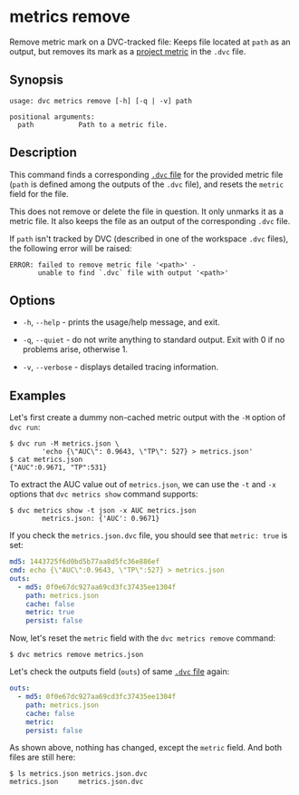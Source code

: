# metrics remove

Remove metric mark on a DVC-tracked file: Keeps file located at `path` as an
<abbr>output</abbr>, but removes its mark as a
[project metric](/doc/command-reference/metrics) in the `.dvc` file.

## Synopsis

```usage
usage: dvc metrics remove [-h] [-q | -v] path

positional arguments:
  path           Path to a metric file.

```

## Description

This command finds a corresponding
[`.dvc` file](/doc/user-guide/dvc-file-format) for the provided metric file
(`path` is defined among the <abbr>outputs</abbr> of the `.dvc` file), and
resets the `metric` field for the file.

This does not remove or delete the file in question. It only unmarks it as a
metric file. It also keeps the file as an output of the corresponding `.dvc`
file.

If `path` isn't tracked by DVC (described in one of the <abbr>workspace</abbr>
`.dvc` files), the following error will be raised:

```dvc
ERROR: failed to remove metric file '<path>' -
       unable to find `.dvc` file with output '<path>'
```

## Options

- `-h`, `--help` - prints the usage/help message, and exit.

- `-q`, `--quiet` - do not write anything to standard output. Exit with 0 if no
  problems arise, otherwise 1.

- `-v`, `--verbose` - displays detailed tracing information.

## Examples

Let's first create a dummy non-cached metric <abbr>output</abbr> with the `-M`
option of `dvc run`:

```dvc
$ dvc run -M metrics.json \
        'echo {\"AUC\": 0.9643, \"TP\": 527} > metrics.json'
$ cat metrics.json
{"AUC":0.9671, "TP":531}
```

To extract the AUC value out of `metrics.json`, we can use the `-t` and `-x`
options that `dvc metrics show` command supports:

```dvc
$ dvc metrics show -t json -x AUC metrics.json
        metrics.json: {'AUC': 0.9671}
```

If you check the `metrics.json.dvc` file, you should see that `metric: true` is
set:

```yaml
md5: 1443725f6d0bd5b77aa8d5fc36e886ef
cmd: echo {\"AUC\":0.9643, \"TP\":527} > metrics.json
outs:
  - md5: 0f0e67dc927aa69cd3fc37435ee1304f
    path: metrics.json
    cache: false
    metric: true
    persist: false
```

Now, let's reset the `metric` field with the `dvc metrics remove` command:

```dvc
$ dvc metrics remove metrics.json
```

Let's check the outputs field (`outs`) of same
[`.dvc` file](/doc/user-guide/dvc-file-format) again:

```yaml
outs:
  - md5: 0f0e67dc927aa69cd3fc37435ee1304f
    path: metrics.json
    cache: false
    metric:
    persist: false
```

As shown above, nothing has changed, except the `metric` field. And both files
are still here:

```dvc
$ ls metrics.json metrics.json.dvc
metrics.json     metrics.json.dvc
```
